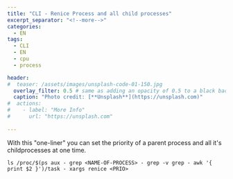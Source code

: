 ```yaml
---
title: "CLI - Renice Process and all child processes"
excerpt_separator: "<!--more-->"
categories:
  - EN
tags:
  - CLI
  - EN
  - cpu
  - process

header:
#  teaser: /assets/images/unsplash-code-01-150.jpg
  overlay_filter: 0.5 # same as adding an opacity of 0.5 to a black background
  caption: "Photo credit: [**Unsplash**](https://unsplash.com)"
#  actions:
#    - label: "More Info"
#      url: "https://unsplash.com"
  
---
```



With this "one-liner" you can set the priority of a parent process and all it's childprocesses at one time.
<!--more-->
```
ls /proc/$(ps aux - grep <NAME-OF-PROCESS> - grep -v grep - awk '{ print $2 }')/task - xargs renice <PRIO>
```



